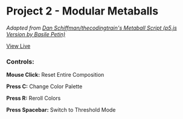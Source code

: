 # Project 2 - Modular Metaballs

*Adapted from [Dan Schiffman/thecodingtrain's Metaball Script (p5.js Version by Basile Petin)](https://editor.p5js.org/codingtrain/sketches/ISPozOLXW)*

[View Live](https://eye-amanita.github.io/Project-2-Metaballs/)

### Controls:

**Mouse Click:** Reset Entire Composition

**Press C:** Change Color Palette

**Press R:** Reroll Colors

**Press Spacebar:** Switch to Threshold Mode




